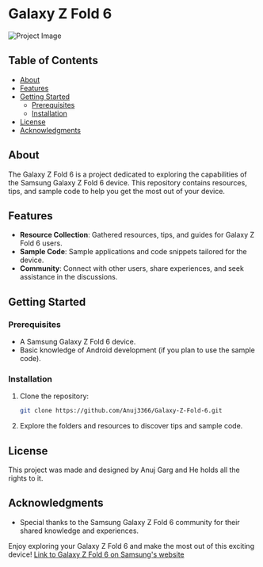 # Galaxy Z Fold 6


![Project Image](images/galaxy-fold.jpg)

## Table of Contents

- [About](#about)
- [Features](#features)
- [Getting Started](#getting-started)
  - [Prerequisites](#prerequisites)
  - [Installation](#installation)
- [License](#license)
- [Acknowledgments](#acknowledgments)

## About

The Galaxy Z Fold 6 is a project dedicated to exploring the capabilities of the Samsung Galaxy Z Fold 6 device. This repository contains resources, tips, and sample code to help you get the most out of your device.

## Features

- **Resource Collection**: Gathered resources, tips, and guides for Galaxy Z Fold 6 users.
- **Sample Code**: Sample applications and code snippets tailored for the device.
- **Community**: Connect with other users, share experiences, and seek assistance in the discussions.

## Getting Started

### Prerequisites

- A Samsung Galaxy Z Fold 6 device.
- Basic knowledge of Android development (if you plan to use the sample code).

### Installation

1. Clone the repository:

   ```bash
   git clone https://github.com/Anuj3366/Galaxy-Z-Fold-6.git
   ```

2. Explore the folders and resources to discover tips and sample code.

## License

This project was made and designed by Anuj Garg and He holds all the rights to it.

## Acknowledgments

- Special thanks to the Samsung Galaxy Z Fold 6 community for their shared knowledge and experiences.


Enjoy exploring your Galaxy Z Fold 6 and make the most out of this exciting device!
[Link to Galaxy Z Fold 6 on Samsung's website](https://anuj3366.github.io/Galaxy-Z-Fold-6/)
